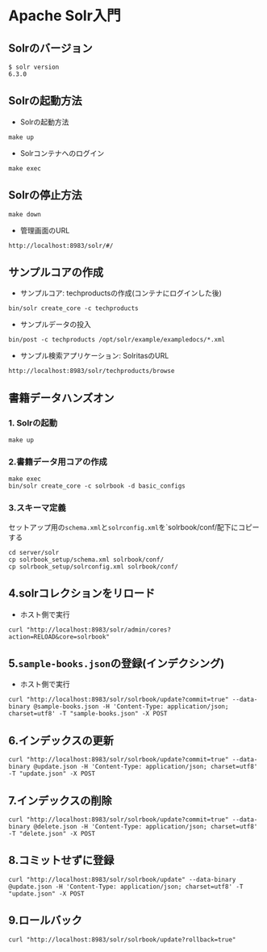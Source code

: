 # Apache Solr入門
## Solrのバージョン
```
$ solr version
6.3.0
```
## Solrの起動方法
- Solrの起動方法
```
make up
```

- Solrコンテナへのログイン
```
make exec
```

## Solrの停止方法
```
make down
```

- 管理画面のURL
```
http://localhost:8983/solr/#/
```

## サンプルコアの作成

- サンプルコア: techproductsの作成(コンテナにログインした後)
```
bin/solr create_core -c techproducts
```

- サンプルデータの投入
```
bin/post -c techproducts /opt/solr/example/exampledocs/*.xml
```

- サンプル検索アプリケーション: SolritasのURL
```
http://localhost:8983/solr/techproducts/browse
```

## 書籍データハンズオン
### 1. Solrの起動
```
make up
```
### 2.書籍データ用コアの作成
```
make exec
bin/solr create_core -c solrbook -d basic_configs
```
### 3.スキーマ定義
セットアップ用の`schema.xml`と`solrconfig.xml`を`solrbook/conf/配下にコピーする
```
cd server/solr
cp solrbook_setup/schema.xml solrbook/conf/
cp solrbook_setup/solrconfig.xml solrbook/conf/
```

## 4.solrコレクションをリロード
- ホスト側で実行
```
curl "http://localhost:8983/solr/admin/cores?action=RELOAD&core=solrbook"
```

## 5.`sample-books.json`の登録(インデクシング)
- ホスト側で実行
```
curl "http://localhost:8983/solr/solrbook/update?commit=true" --data-binary @sample-books.json -H 'Content-Type: application/json; charset=utf8' -T "sample-books.json" -X POST
```

## 6.インデックスの更新
```
curl "http://localhost:8983/solr/solrbook/update?commit=true" --data-binary @update.json -H 'Content-Type: application/json; charset=utf8' -T "update.json" -X POST
```

## 7.インデックスの削除
```
curl "http://localhost:8983/solr/solrbook/update?commit=true" --data-binary @delete.json -H 'Content-Type: application/json; charset=utf8' -T "delete.json" -X POST
```

## 8.コミットせずに登録
```
curl "http://localhost:8983/solr/solrbook/update" --data-binary @update.json -H 'Content-Type: application/json; charset=utf8' -T "update.json" -X POST
```
## 9.ロールバック
```
curl "http://localhost:8983/solr/solrbook/update?rollback=true"
```
